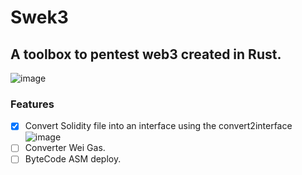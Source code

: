 # Swek3

## A toolbox to pentest web3 created in Rust.
![image](https://user-images.githubusercontent.com/23560242/178570237-0105b9ac-e39c-447a-8455-81bdee136076.png)



### Features

- [X] Convert Solidity file into an interface using the convert2interface
![image](https://user-images.githubusercontent.com/23560242/178570537-8974f67c-baa6-4e8d-b2e9-c4f8ad5ca9e5.png)
- [ ] Converter Wei Gas.
- [ ] ByteCode ASM deploy.
